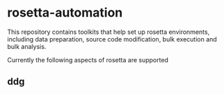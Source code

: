 # rosetta-automation

This repository contains toolkits that help set up rosetta environments, including data preparation, source code modification, bulk execution and bulk analysis.

Currently the following aspects of rosetta are supported

## ddg

